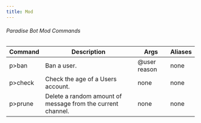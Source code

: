 ```yaml
---
title: Mod
---
```


###### Paradise Bot Mod Commands
| Command      | Description | Args | Aliases
|--------------|----------|--------------| --------------|
p>ban | Ban a user. | @user reason | none
p>check | Check the age of a Users account. | none | none
p>prune | Delete a random amount of message from the current channel. | none | none
